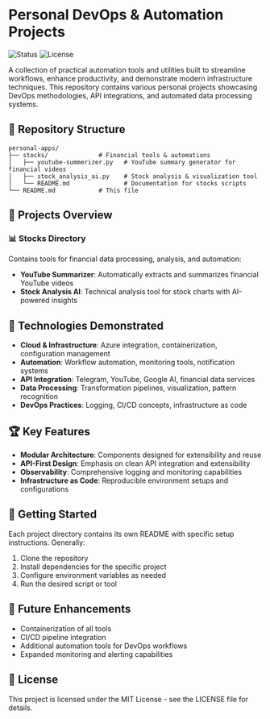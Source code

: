 # Personal DevOps & Automation Projects

![Status](https://img.shields.io/badge/status-active-success.svg)
![License](https://img.shields.io/badge/license-MIT-blue.svg)

A collection of practical automation tools and utilities built to streamline workflows, enhance productivity, and demonstrate modern infrastructure techniques. This repository contains various personal projects showcasing DevOps methodologies, API integrations, and automated data processing systems.

## 📂 Repository Structure

```
personal-apps/
├── stocks/              # Financial tools & automations
│   ├── youtube-summerizer.py   # YouTube summary generator for financial videos
│   ├── stock_analysis_ai.py    # Stock analysis & visualization tool
│   └── README.md               # Documentation for stocks scripts
└── README.md            # This file
```

## 🚀 Projects Overview

### 📊 Stocks Directory
Contains tools for financial data processing, analysis, and automation:

- **YouTube Summarizer**: Automatically extracts and summarizes financial YouTube videos
- **Stock Analysis AI**: Technical analysis tool for stock charts with AI-powered insights

## 🔧 Technologies Demonstrated

- **Cloud & Infrastructure**: Azure integration, containerization, configuration management
- **Automation**: Workflow automation, monitoring tools, notification systems
- **API Integration**: Telegram, YouTube, Google AI, financial data services
- **Data Processing**: Transformation pipelines, visualization, pattern recognition
- **DevOps Practices**: Logging, CI/CD concepts, infrastructure as code

## 🏆 Key Features

- **Modular Architecture**: Components designed for extensibility and reuse
- **API-First Design**: Emphasis on clean API integration and extensibility
- **Observability**: Comprehensive logging and monitoring capabilities
- **Infrastructure as Code**: Reproducible environment setups and configurations

## 🚦 Getting Started

Each project directory contains its own README with specific setup instructions. Generally:

1. Clone the repository
2. Install dependencies for the specific project
3. Configure environment variables as needed
4. Run the desired script or tool

## 🔄 Future Enhancements

- Containerization of all tools
- CI/CD pipeline integration
- Additional automation tools for DevOps workflows
- Expanded monitoring and alerting capabilities

## 📜 License

This project is licensed under the MIT License - see the LICENSE file for details.
